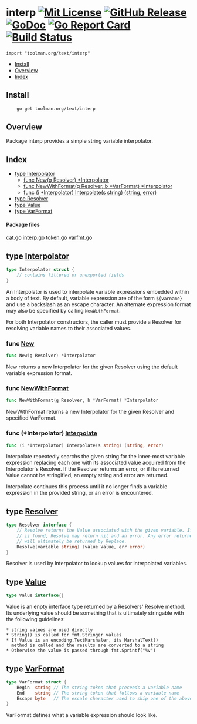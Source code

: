

# interp [![Mit License][mit-img]][mit] [![GitHub Release][release-img]][release] [![GoDoc][godoc-img]][godoc] [![Go Report Card][reportcard-img]][reportcard] [![Build Status][travis-img]][travis]

`import "toolman.org/text/interp"`

* [Install](#pkg-install)
* [Overview](#pkg-overview)
* [Index](#pkg-index)

## <a name="pkg-install">Install</a>

```sh
    go get toolman.org/text/interp
```

## <a name="pkg-overview">Overview</a>

Package interp provides a simple string variable interpolator.

## <a name="pkg-index">Index</a>
* [type Interpolator](#Interpolator)
  * [func New(g Resolver) *Interpolator](#New)
  * [func NewWithFormat(g Resolver, b *VarFormat) *Interpolator](#NewWithFormat)
  * [func (i *Interpolator) Interpolate(s string) (string, error)](#Interpolator.Interpolate)
* [type Resolver](#Resolver)
* [type Value](#Value)
* [type VarFormat](#VarFormat)


#### <a name="pkg-files">Package files</a>
[cat.go](/src/toolman.org/text/interp/cat.go) [interp.go](/src/toolman.org/text/interp/interp.go) [token.go](/src/toolman.org/text/interp/token.go) [varfmt.go](/src/toolman.org/text/interp/varfmt.go) 


## <a name="Interpolator">type</a> [Interpolator](/src/target/interp.go?s=915:981#L25)
``` go
type Interpolator struct {
    // contains filtered or unexported fields
}

```
An Interpolator is used to interpolate variable expressions embedded within
a body of text. By default, variable expression are of the form `${varname}`
and use a backslash as an escape character. An alternate expression format
may also be specified by calling `NewWithFormat`.

For both Interpolator constructors, the caller must provide a Resolver for
resolving variable names to their associated values.


### <a name="New">func</a> [New](/src/target/interp.go?s=1089:1123#L32)
``` go
func New(g Resolver) *Interpolator
```
New returns a new Interpolator for the given Resolver using the default
variable expression format.


### <a name="NewWithFormat">func</a> [NewWithFormat](/src/target/interp.go?s=1260:1318#L38)
``` go
func NewWithFormat(g Resolver, b *VarFormat) *Interpolator
```
NewWithFormat returns a new Interpolator for the given Resolver and
specified VarFormat.


### <a name="Interpolator.Interpolate">func</a> (\*Interpolator) [Interpolate](/src/target/interp.go?s=1807:1867#L50)
``` go
func (i *Interpolator) Interpolate(s string) (string, error)
```
Interpolate repeatedly searchs the given string for the inner-most variable
expression replacing each one with its associated value acquired from the
Interpolator's Resolver. If the Resolver returns an error, or if its
returned Value cannot be stringified, an empty string and error are
returned.

Interpolate continues this process until it no longer finds a variable
expression in the provided string, or an error is encountered.


## <a name="Resolver">type</a> [Resolver](/src/target/interp.go?s=211:486#L11)
``` go
type Resolver interface {
    // Resolve returns the Value associated with the given variable. If no Value
    // is found, Resolve may return nil and an error. Any error returned here
    // will ultimately be returned by Replace.
    Resolve(variable string) (value Value, err error)
}
```
Resolver is used by Interpolator to lookup values for interpolated variables.


## <a name="Value">type</a> [Value](/src/target/interp.go?s=2639:2661#L85)
``` go
type Value interface{}
```
Value is an enpty interface type returned by a Resolvers' Resolve method.
Its underlying value should be something that is ultimately stringable with
the following guidelines:


	* string values are used directly
	* String() is called for fmt.Stringer values
	* If Value is an encoding.TextMarshaler, its MarshalText()
	  method is called and the results are converted to a string
	* Otherwise the value is passed through fmt.Sprintf("%v")


## <a name="VarFormat">type</a> [VarFormat](/src/target/varfmt.go?s=175:405#L12)
``` go
type VarFormat struct {
    Begin  string // The string token that preceeds a variable name
    End    string // The string token that follows a variable name
    Escape byte   // The escale character used to skip one of the above tokens
}

```
VarFormat defines what a variable expression should look like.

[mit-img]: http://img.shields.io/badge/License-MIT-c41e3a.svg
[mit]: https://github.com/toolmanorg/text-interp/blob/master/LICENSE

[release-img]: https://img.shields.io/github/release/toolmanorg/text-interp/all.svg
[release]: https://github.com/toolmanorg/text-interp/releases

[godoc-img]: https://godoc.org/toolman.org/text/interp?status.svg
[godoc]: https://godoc.org/toolman.org/text/interp

[reportcard-img]: https://goreportcard.com/badge/toolman.org/text/interp
[reportcard]: https://goreportcard.com/report/toolman.org/text/interp

[travis-img]: https://travis-ci.org/tep/text-interp.svg?branch=master
[travis]: https://travis-ci.org/tep/text-interp

